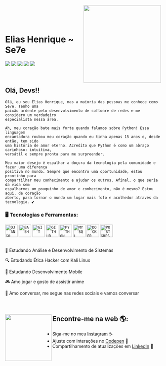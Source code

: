 <img align="right" width="250px" style="margin-top:-20px"
    src="https://cdn.discordapp.com/attachments/1016772288865112164/1131961735595696240/Design_sem_nome.png">

</br>
</br>

<div dsplay="inline-block">
    <h1 align="left">Elias Henrique ~ Se7e</h1>
  <a href="https://www.youtube.com/channel/UC_zGKomtaqTIpiqMDtYJ2Zw" target="_blank"><img src="https://img.shields.io/badge/YouTube-FF0000?style=for-the-badge&logo=youtube&logoColor=white" target="_blank"></a>
  <a href="https://www.instagram.com/eliashenriquesh" target="_blank"><img src="https://img.shields.io/badge/-Instagram-%23E4405F?style=for-the-badge&logo=instagram&logoColor=white" target="_blank"></a>
 <a href="https://discord.gg/SMHCFumDDK" target="_blank"><img src="https://img.shields.io/badge/Discord-7289DA?style=for-the-badge&logo=discord&logoColor=white" target="_blank"></a> 
  <a href = "mailto:eliashenrique.pyc@gmail.com"><img src="https://img.shields.io/badge/-Gmail-%23333?style=for-the-badge&logo=gmail&logoColor=white" target="_blank"></a>
  <a href="https://www.linkedin.com/in/elias-henrique-moreira-167381194" target="_blank"><img src="https://img.shields.io/badge/-LinkedIn-%230077B5?style=for-the-badge&logo=linkedin&logoColor=white" target="_blank"></a> 
  
</div>
</br>
</br>

## Olá, Devs!!


```
Olá, eu sou Elias Henrique, mas a maioria das pessoas me conhece como Se7e. Tenho uma 
paixão ardente pelo desenvolvimento de software de redes e me considero um verdadeiro
especialista nessa área.

Ah, meu coração bate mais forte quando falamos sobre Python! Essa linguagem 
encantadora roubou meu coração quando eu tinha apenas 15 anos e, desde então, tem sido 
uma história de amor eterno. Acredito que Python é como um abraço carinhoso: intuitiva, 
versátil e sempre pronta para me surpreender.

Meu maior desejo é espalhar a doçura da tecnologia pela comunidade e fazer uma diferença 
positiva no mundo. Sempre que encontro uma oportunidade, estou prontinho para 
compartilhar meu conhecimento e ajudar os outros. Afinal, o que seria da vida sem 
espalharmos um pouquinho de amor e conhecimento, não é mesmo? Estou aqui, de coração 
aberto, para tornar o mundo um lugar mais fofo e acolhedor através da tecnologia. 💕
```

### 🖥️ Tecnologias e Ferramentas: 
<code><img width="40px" src="https://cdn.jsdelivr.net/gh/devicons/devicon/icons/django/django-plain.svg" title = "DJANGO"/></code>
<code><img width="40px" src="https://cdn.jsdelivr.net/gh/devicons/devicon/icons/bash/bash-original.svg" title = "BASH"/></code>
<code><img width="40px" src="https://cdn.jsdelivr.net/gh/devicons/devicon/icons/git/git-original.svg" title = "GIT"/></code>
<code><img width="40px" src="https://cdn.jsdelivr.net/gh/devicons/devicon/icons/github/github-original.svg" title = "GITHUB"/></code>
<code><img width="40px" src="https://cdn.jsdelivr.net/gh/devicons/devicon/icons/python/python-original.svg" title = "PYTHON"/></code>
<code><img width="40px" src="https://cdn.jsdelivr.net/gh/devicons/devicon/icons/mysql/mysql-original.svg" title = "MYSQL"/></code>
<code><img width="40px" src="https://cdn.jsdelivr.net/gh/devicons/devicon/icons/docker/docker-original.svg" title = "DOCKER"/></code>
<code><img width="40px" src="https://cdn.jsdelivr.net/gh/devicons/devicon/icons/postgresql/postgresql-original.svg" title = "POSTGRES"/></code>
</br>
</br>
<div display="inline-block">
  <p align="left">📘 Estudando Análise e Desenvolvimento de Sistemas</p>
  <p align="left">🔍 Estudando Ética Hacker com Kali Linux</p>
  <p align="left">📱 Estudando Desenvolvimento Mobile</p>
  <p align="left">🎮 Amo jogar e gosto de assistir anime</p>
  <p align="left">💛 Amo conversar, me segue nas redes sociais e vamos conversar</p>
</div>

<!-- <h3>
Olá, eu sou Elias Henrique, mas a maioria das pessoas me conhece como Se7e. 
  Tenho uma vasta experiência em desenvolvimento de software de redes e me considero um especialista nessa área.

Minha linguagem de programação favorita é o Python. Fiquei fascinado por essa linguagem quando tinha apenas 
  15 anos e, desde então, tenho aperfeiçoado minhas habilidades com ela. É como se fosse amor à primeira vista, 
  pois acredito que Python é uma das linguagens mais intuitivas e versáteis disponíveis atualmente.

Eu sou extremamente apaixonado por contribuir para a comunidade e fazer a diferença. Sempre busco oportunidades 
  para ajudar e compartilhar meus conhecimentos. Estou sempre disposto a dar o meu melhor para ajudar a 
  comunidade e tornar o mundo um lugar melhor através da tecnologia.

</h3> -->

<br>

## Encontre-me na web 🌎:<img align="left" width="150" height="150" src="https://cdn.discordapp.com/attachments/1016772288865112164/1131972706519224450/octocat-1689947566498.png"></a>
- Siga-me no meu  <a href="https://www.instagram.com/__eliashenrique/">Instagram</a> ☕
- Ajuste com interações no <a href="https://codepen.io/elias-henrique"> Codepen</a> 🏓
- Compartilhamento de atualizações em <a href="https://www.linkedin.com/in/elias-henrique-moreira-167381194/">LinkedIn</a> 💼



